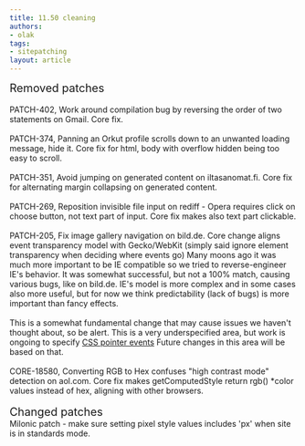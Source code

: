```yaml
---
title: 11.50 cleaning
authors:
- olak
tags:
- sitepatching
layout: article
---
```

<span style="font-size: 140%">Removed patches</span><br/> <br/>PATCH-402, Work around compilation bug by reversing the order of two statements on Gmail. Core fix.<br/><br/>PATCH-374, Panning an Orkut profile scrolls down to an unwanted loading message, hide it. Core fix for html, body with overflow hidden being too easy to scroll.<br/><br/>PATCH-351, Avoid jumping on generated content on iltasanomat.fi. Core fix for alternating margin collapsing on generated content.<br/><br/>PATCH-269, Reposition invisible file input on rediff - Opera requires click on choose button, not text part of input. Core fix makes also text part clickable.<br/><br/>PATCH-205, Fix image gallery navigation on bild.de. Core change aligns event transparency model with Gecko/WebKit (simply said ignore element transparency when deciding where events go) Many moons ago it was much more important to be IE compatible so we tried to reverse-engineer IE&#39;s behavior. It was somewhat successful, but not a 100% match, causing various bugs, like on bild.de. IE&#39;s model is more complex and in some cases also more useful, but for now we think predictability (lack of bugs) is more important than fancy effects.<br/><br/>This is a somewhat fundamental change that may cause issues we haven&#39;t thought about, so be alert. This is a very underspecified area, but work is ongoing to specify <a href="http://dev.w3.org/csswg/css3-ui/#pointer-events" target="_blank">CSS pointer events</a> Future changes in this area will be based on that.<br/><br/>CORE-18580, Converting RGB to Hex confuses &quot;high contrast mode&quot; detection on aol.com. Core fix makes getComputedStyle return rgb() *color values instead of hex, aligning with other browsers.<br/> <br/><span style="font-size: 140%">Changed patches</span><br/>Milonic patch - make sure setting pixel style values includes &#39;px&#39; when site is in standards mode.
